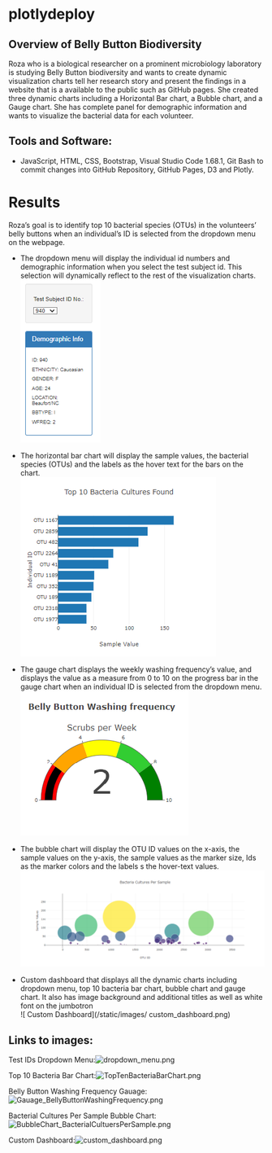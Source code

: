 
# plotlydeploy

## Overview of Belly Button Biodiversity

Roza who is a biological researcher on a prominent microbiology laboratory is studying Belly Button biodiversity and wants to create dynamic visualization charts tell her research story and present the findings in a website that is a available to the public such as GitHub pages. She created three dynamic charts including a Horizontal Bar chart, a Bubble chart, and a Gauge chart. She has complete panel for demographic information and wants to visualize the bacterial data for each volunteer.

## Tools and Software: 
- JavaScript, HTML, CSS, Bootstrap, Visual Studio Code 1.68.1, Git Bash to commit changes into GitHub Repository, GitHub Pages, D3 and Plotly. 


# Results
Roza’s goal is to identify top 10 bacterial species (OTUs) in the volunteers’ belly buttons when an individual’s ID is selected from the dropdown menu on the webpage. 

- The dropdown menu will display the individual id numbers and demographic information when you select the test subject id. This selection will dynamically reflect to the rest of the visualization charts.<br>
 ![Test IDs Dropdown Menu](/static/images/dropdown_menu.png)<br>


- The horizontal bar chart will display the sample values, the bacterial species (OTUs) and the labels as the hover text for the bars on the chart.<br>
![Top 10 Bacteria Bar Chart](/static/images/TopTenBacteriaBarChart.png)<br>

- The gauge chart displays the weekly washing frequency’s value, and displays the value as a measure from 0 to 10 on the progress bar in the gauge chart when an individual ID is selected from the dropdown menu. <br>
![Belly Button Washing Frequency Gauage](/static/images/Gauage_BellyButtonWashingFrequency.png)<br>

- The bubble chart will display the OTU ID values on the x-axis, the sample values on the y-axis, the sample values as the marker size, Ids as the marker colors and the labels s the hover-text values.<br>
![ Bacterial Cultures Per Sample Bubble Chart](/static/images/BubbleChart_BacterialCultuersPerSample.png)<br>

- Custom dashboard that displays all the dynamic charts including dropdown menu, top 10 bacteria bar chart, bubble chart and gauge chart. It also has image background and additional titles as well as white font on the jumbotron<br>
![ Custom Dashboard](/static/images/ custom_dashboard.png)<br>


## Links to images:
Test IDs Dropdown Menu:![dropdown_menu.png]( https://github.com/bariir/plotlydeploy/tree/main/static/images/dropdown_menu.png?raw=true)<br>

Top 10 Bacteria Bar Chart:![TopTenBacteriaBarChart.png]( https://github.com/bariir/plotlydeploy/tree/main/static/images/TopTenBacteriaBarChart.png?raw=true)<br>

Belly Button Washing Frequency Gauage:![Gauage_BellyButtonWashingFrequency.png]( https://github.com/bariir/plotlydeploy/tree/main/static/images/Gauage_BellyButtonWashingFrequency.png?raw=true)<br>

Bacterial Cultures Per Sample Bubble Chart:![ BubbleChart_BacterialCultuersPerSample.png](https://github.com/bariir/plotlydeploy/tree/main/static/images/BubbleChart_BacterialCultuersPerSample.png?raw=true)<br>

Custom Dashboard:![custom_dashboard.png]( https://github.com/bariir/plotlydeploy/tree/main/static/images/custom_dashboard.png?raw=true)

